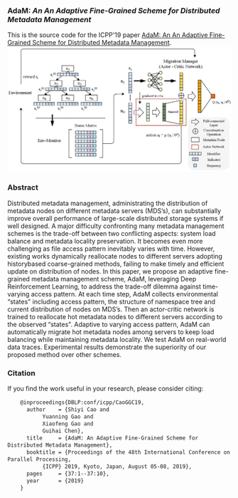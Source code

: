 ### AdaM: *An An Adaptive Fine-Grained Scheme for Distributed Metadata Management*
This is the source code for the ICPP'19 paper [AdaM: An An Adaptive Fine-Grained Scheme for Distributed Metadata Management](https://dl.acm.org/citation.cfm?doid=3337821.3337822).
![AdaM](https://github.com/caoshiyi/AdaM/blob/master/figures/design1.png?raw=true)

### Abstract
Distributed metadata management, administrating the distribution of metadata nodes on different metadata servers (MDS’s), can substantially improve overall performance of large-scale distributed storage systems if well designed. A major difficulty confronting many metadata management schemes is the trade-off between two conflicting aspects: system load balance and metadata locality preservation. It becomes even more challenging as file access pattern inevitably varies with time. However, existing works dynamically reallocate nodes to different servers adopting historybased coarse-grained methods, failing to make timely and efficient update on distribution of nodes. In this paper, we propose an adaptive fine-grained metadata management scheme, AdaM, leveraging Deep Reinforcement Learning, to address the trade-off dilemma against time-varying access pattern. At each time step, AdaM collects environmental “states" including access pattern, the structure of namespace tree and current distribution of nodes on MDS’s. Then an actor-critic network is trained to reallocate hot metadata nodes to different servers according to the observed “states". Adaptive to varying access pattern, AdaM can automatically migrate hot metadata nodes among servers to keep load balancing while maintaining metadata locality. We test AdaM on real-world data traces. Experimental results demonstrate the superiority of our proposed method over other schemes.

### Citation
If you find the work useful in your research, please consider citing:

        @inproceedings{DBLP:conf/icpp/CaoGGC19,
          author    = {Shiyi Cao and
               Yuanning Gao and
               Xiaofeng Gao and
               Guihai Chen},
          title     = {AdaM: An Adaptive Fine-Grained Scheme for Distributed Metadata Management},
          booktitle = {Proceedings of the 48th International Conference on Parallel Processing,
               {ICPP} 2019, Kyoto, Japan, August 05-08, 2019},
          pages     = {37:1--37:10},
          year      = {2019}
        }

